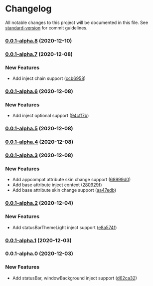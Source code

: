 # Changelog

All notable changes to this project will be documented in this file. See [standard-version](https://github.com/conventional-changelog/standard-version) for commit guidelines.

### [0.0.1-alpha.8](https://github.com/VerstSiu/skinchange-litecompare/0.0.1-alpha.7...0.0.1-alpha.8) (2020-12-10)

### [0.0.1-alpha.7](https://github.com/VerstSiu/skinchange-litecompare/0.0.1-alpha.6...0.0.1-alpha.7) (2020-12-08)


### New Features

* Add inject chain support ([ccb6958](https://github.com/VerstSiu/skinchange-litecommit/ccb69588afba888ac51cef088bfe6e32e0ed7df2))

### [0.0.1-alpha.6](https://github.com/VerstSiu/skinchange-litecompare/0.0.1-alpha.5...0.0.1-alpha.6) (2020-12-08)


### New Features

* Add inject optional support ([94cff7b](https://github.com/VerstSiu/skinchange-litecommit/94cff7b3d1ef7ee707eec5231131dbb25d614218))

### [0.0.1-alpha.5](https://github.com/VerstSiu/skinchange-litecompare/0.0.1-alpha.4...0.0.1-alpha.5) (2020-12-08)

### [0.0.1-alpha.4](https://github.com/VerstSiu/skinchange-litecompare/0.0.1-alpha.3...0.0.1-alpha.4) (2020-12-08)

### [0.0.1-alpha.3](https://github.com/VerstSiu/skinchange-litecompare/0.0.1-alpha.2...0.0.1-alpha.3) (2020-12-08)


### New Features

* Add appcompat attribute skin change support ([68999d0](https://github.com/VerstSiu/skinchange-litecommit/68999d0299ef09c4ae51def7814b95a311e2992d))
* Add base attribute inject context ([280929f](https://github.com/VerstSiu/skinchange-litecommit/280929f1e3425afbbc6e2549547b76d9c5258345))
* Add base attribute skin change support ([aa47edb](https://github.com/VerstSiu/skinchange-litecommit/aa47edb414d92cf0397ff6696c4d8ab6017af55f))

### [0.0.1-alpha.2](https://github.com/VerstSiu/skinchange-litecompare/0.0.1-alpha.1...0.0.1-alpha.2) (2020-12-04)


### New Features

* Add statusBarThemeLight inject support ([e8a574f](https://github.com/VerstSiu/skinchange-litecommit/e8a574fa5a88f9bc46080d44bf8f5fec7160883c))

### [0.0.1-alpha.1](https://github.com/VerstSiu/skinchange-litecompare/0.0.1-alpha.0...0.0.1-alpha.1) (2020-12-03)

### 0.0.1-alpha.0 (2020-12-03)


### New Features

* Add statusBar, windowBackground inject support ([d62ca32](https://github.com/VerstSiu/skinchange-litecommit/d62ca326c45e869a3d00262d7704cf091cc624d7))

